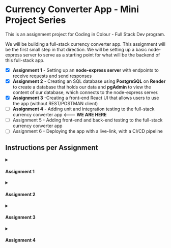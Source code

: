 

# Currency Converter App - Mini Project Series

This is an assignment project for Coding in Colour - Full Stack Dev program.

We will be building a full-stack currency converter app. This assignment will be the first small step in that direction. We will be setting up a basic node-express server to serve as a starting point for what will be the backend of this full-stack app.
- [x] **Assignment 1** - Setting up an **node-express server** with endpoints to receive requests and send responses 
- [x] **Assignment 2** - Creating an SQL database using **PostgreSQL** on **Render** to create a database that holds our data and **pgAdmin** to view the content of our database, which connects to the node-express server.  
- [x] **Assignment 3** -Creating a front-end React UI that allows users to use the app (without REST/POSTMAN client) 
- [ ] **Assignment 4** - Adding unit and integration testing to the full-stack currency converter app **<--- WE ARE HERE**
- [ ] Assignment 5 - Adding front-end and back-end testing to the full-stack currency converter app
- [ ] Assignment 6 - Deploying the app with a live-link, with a CI/CD pipeline

## Instructions per Assignment

<details>
    <summary><h4>Assignment 1</h4></summary>
    
#### Please read the instructions below carefully, and do not hesitate to attend Lab or Office hours to ask questions if anything is unclear.

- [x] Create a github repository titled 'miniproject' without the quotations, feel free to add a README.md, and clone this repository to wherever you desire

- [x] Download the  [**miniproject_part1 zip**](https://canvas.instructure.com/courses/7808622/files/239852767?wrap=1) [Download miniproject_part1 zip]        (https://canvas.instructure.com/courses/7808622/files/239852767/download?download_frd=1), and extract the contents, adding the following contents: **server.js**, **requests,**  and **package.json**  to your local miniproject

- [x]  Create a .gitignore file at the same location, and add 'node_modules' without the quotations to this file, this ensures that we aren't pushing our node_modules to the repository, and push the code up

- [x]  _Congratulations!_ You've setup a git repository with all the desired files, from here on out, all changes in code you make will be kept in sync on remote. Feel free to either do your work in the main branch or have different branches for different tasks. **If anything at this point is broken, and you're unsure of how to fix it, please come to Lab or Office Hours. It is essential that the github repo is setup correctly at this stage of this extended assignment.**
- [x]  Open a terminal and type  **npm install**  to install all necessary package.
- [x]  Open the  **server.js**  file, this is our starting point, and we've provided some starter code.
- [x] Carefully read all the comments next to the code, especially the one on  _data storage_  as well as the various _TODOs_  that describe what each endpoint is doing in terms of  
    what it receives as a request and the intended response.
- [x]  **Note:**  we added a requests folder, within which we have a  **test.rest**  file, that you can use as a starting point for testing your endpoints. Confirm that when the server is running (using the command  **npm run start**), you're getting the expected response when you send this request.
- [x]  **Implement** the endpoints. The order in which we **strongly**  recommend completing the _TODOs_ is:  _GET, GET:id, POST, PUT, DELETE:id_. Since the  _GET_ endpoint  
    is completed first, you can then test if resource creation and deletion is working adequately.
    1.  **Hint:** when modifying the  _currencies,_ please do not directly modify the data, but instead create a copy that has the desired changes (look into functions like  **concat, filter,** etc.)
    2.  **Hint:**  making changes and saving them when running the server in node requires a restart of the server to reflect those changes. Look into how we avoided this with  **nodemon**.
- [x]  Add  **error handling**  for the  _GET:id_  and  _POST_ endpoints  
    1.  In the _GET:id_ case, we want to return a 404 status code with the response object { error: 'resource not found' } if the currency is not found in our data.
    2.  In the _POST_ case, if any required information needed to create the currency object is missing, please return a 400 status code with the response object { error: 'content missing' }
- [x]  Add an **unknown endpoint**  that can basically handle any other route. This unknown endpoint should return a 404 status code with the response object { error: 'unknown endpoint }
- [x]  Incorporate  **morgan middleware**, so we can see some information about the requests being sent. Here's a  [linkLinks to an external site.](https://github.com/expressjs/morgan#readme)  for more information.
    1.  Below is an example of what it might look like  _(this is an example from a different project but we want a similar message logged to the console)_. In this example, which we show as a  **reference**  
        a POST request is being sent to http://localhost:3001/api/notes and the following is logged:
    2.  _POST /api/persons 200 61 - 4.5ms { "content": "My first note!" }_
    3.  _The information is as follows: Request Type, URL, Status code, Response content length, Response time, Request content being sent_
- [x]  Convert the working setup you have to now make use of Express Router, as seen in lecture (Hint: you will have a routes directory). Also, please abstract your middleware to a separate utils directory.
    
</details>

<details>
    <summary><h4>Assignment 2</h4></summary>

- [x]  Create a PostgreSQL db server on Render to an external site. and note the environment variables under the "Connections" tab. 
- [x]  Download pgAdmin 4Links to an external site.  and connect it with your Render PostgreSQL db using the environment variables from step 1. Important Note: since we are connecting from an external location, then we need to use the "External Database URL" to extract the hostname in order for using it in the pgAdmin connection. In "External Database URL" variable the db hostname is located after the "@" symbol and ends with "render.com". After you connect successfully, you should be able to view your database on the left navigation bar of pgAdmin. 
- [x]  In your express server, create a .env file (if not already created) and add the Postgres db variables from step 1. You need to add and save the following variables: db hostname (as explained in step 2), db port, username, password, and db name. 
- [x]  Install Sequelize Object-Relational Mapper and pg Postgres driver node modules. Create a config file and initialize a configuration for Sequelize with your Postgres db variables. Refer to the documentation links to an external site. to see how that is done in Sequelize.
- [x]  Create two models in the "models" folder: one for the Currency resource available from the previous assignment, however, now it should contain the following attributes: { id, currencyCode, countryId, conversionRate }. Note that we replaced country with countryId from the original starter code.
- [x]  The second model is for the Country resource which consists of: { id, name }. Refer to "Column Options" sections in the documentationLinks to an external site. to see how we can define primary keys and foreign keys in Sequelize. id is a primary key in both tables, and countryId is a foreign key in Currency table referring to id in Country table.
- [ ]  Add the Currency model to the Currency route that you created in the first assignment. Remove the currencies array and update your endpoints logic with Sequelize Currency model. Use the built-in functions provided by Sequelize.
- [x]  Similarly, create a new route for the Country resource using the Country model. Create GET, POST, and DELETE endpoints using Sequelize functions to query the database. GET: retrieve all records, POST: add a new a record, DELETE: remove one record.
- [x]  Use Sequelize functions to add an association (one-to-one) in Currency model (similar to the first line hereLinks to an external site.) where each currency should belong to one country. You should also pass the foreign key, that you have already defined, in this association. Associations in Sequelize equal to relations in SQL databases.
- [x]  Test your connection by adding, retrieving and deleting currencies and countries using HTTP requests sent to the express server from Postman or REST Client. 
- [x]  Create a new file (a route) inside the "routes" folder and create one GET endpoint for the route "/currency-countryName". The endpoint should retrieve the currency code from the currency model and the country name from the country model. You should make a query on the currency model and include the country model (similar to the second line hereLinks to an external site.).
- [x]  Test your endpoint by sending a GET request to "/currency-countryName". The response should consist of pairs of { currencyCode, countryName }. You can modify the shape of your response in the endpoint logic. Additionally, You can use pgAdmin QueryTool to write an SQL  JOIN query to test your results.

</details>

<details>
    <summary><h4>Assignment 3</h4></summary>

Please create a new Git branch and call it "assignment 3" and do this assignment there.

 - [x]  For this project we will be using Vite instead of the regular create react app. They serve very similar purposes except Vite is more. If ever you have questions you can as us or check out the ViteLinks to an external site. documentation as well.
 - [x]  Download the starter file Download starter fileprovided. Create your components under the component folder add necessary files and folders to join the previous assignment to this one. Hint: It will be very helpful to have the following directory structure: mini-project, and inside of it, two directories, client, and server. The former is where we put all the code for the front-end, and the latter is all the code for the server. Please reach out to us if this setup is confusing. Its very important to get this correct for future iterations of the assignment. 
 - [x]  This is a very simple react application. Front end doesn't have to be very fancy. You only need need the basic requirements stated below.
 - [x]  These are the app requirements:
       
    - [x]  Login section requires two fields username and password, this part will also require two buttons Login and Sign up.
    - [x]   Conversion section will require  **3 fields**  and a button. Fields include Currency code from, Amount, and Currency code to.  **Do NOT** **implement** the functionality involved in performing the currency conversion. We will be doing this in the next assignment.
    - [x]  Add currency section should include  **multiple fields**  corresponding to the necessary fields to create a new currency object and also a button for submitting.  **Implement** the functionality, such that a person using the front-end GUI can POST a currency to the back-end endpoint, and in result, a currency is added to the database.
   - [x]   Update currency section requires  **2 fields**  one for currency code and the other for amount for the new conversion rate, and lastly a button for submitting.  **Implement** the functionality, such that a person using the front-end GUI can perform a PUT update for the back-end endpoint, and in result, a currency is updated in the database.
    - [x]   Delete section requires  **one field**  for currency code and a button for deleting.  **Implement** the functionality, such that a person using the front-end GUI can perform a DELETE update for the back-end endpoint, and in result, a currency is removed from the database.
- [x]   Design of the components is  **up to you**. An image has been added to show what is required.
- [x]   For the Login and Sign up part its just designing the features, **do not implement**  any functionality.
- [x]   **Addendum:** Despite currency update, and deletion being done by currencyCode, you  **should not**  modify the endpoints you have created in Assignment 1. It is possible to get the id of what you want to update or delete, just using the currencyCode with the information you have in the front-end, solely with the default bulk **GET** request.

</details>

<details>
    <summary><h4>Assignment 4</h4></summary>

### **Part 1**

- [ ]  Download and extract the zip file changes  **[here](https://canvas.instructure.com/courses/7808622/files/242355566?wrap=1 "changes.zip") [Download here](https://canvas.instructure.com/courses/7808622/files/242355566/download?download_frd=1).**
- [ ]   Within your **client**  directory in your project, inside of  **src**, create a  **tests**  directory, and copy the contents of **part1**  there.
- [ ]   You will notice a **currency_utils.js**  file, as well as a **currency.test.js**  file, please copy the **currency_utils.js**  file to a **utils**  directory within your **client**  (if it already exists place it there, otherwise make a new directory to receive this file). You may need to update the **currency.test.js** import of the **currency_utils.js**  file with the right path.
- [ ]   Now, install **jest**  by typing **'npm install jest'**  in your **client**  directory, and add the following command to the **package.json** within the **scripts**, within the **"test" command**
    
    _jest --verbose -runInBand_. You'll notice now when you type **npm run test**, the tests run. The first should fail (implemented), and the other four should pass (not-implemented).
    
- [ ]  At this point, first implement the tests inside of **currency.test.js**, and then work on the implementation of the **convertCurrency** function. You can now test if your implementation is correct in real-time.

- [ ]  **Hint: for the convertCurrency function, it may be helpful to think of implementing it in cases. There are four cases to consider when it comes to converting currencies: CDN to CDN conversion, CDN to non-CDN conversion, non-CDN to CDN conversion, and non-CDN to non-CDN conversion.**

### **Part 2**

- [ ]   Within the zip file you downloaded in  **Part 1**, there is also a **part2**  folder.
- [ ]   Within your **client**  directory in your project, inside of  **src/****tests**  directory, copy the contents of  **part2**  there
- [ ]   At the top of  **currency_component.test.js** file, you will notice a list of instructions to set up the local environment for testing React applications. Please follow the instructions and refer to Lecture 127 slides if you find any difficulties in setting up the environment.
- [ ]   Write one unit test to test if the conversion section is working as intended.
- [ ]   Use "render" to render the component(s), "screen" to select any element, and "user" to emulate user behaviour.
- [ ]  We should assert that once the button is clicked, then the function associated is called and the corresponding text is updated.

### **Part 3**

- [ ]  Within the zip file you downloaded in  **Part 1**, there is also a **part3**  folder.
- [ ]   Within your **server** directory in your project, create a **tests**  directory, and copy the contents of **part3** there.
- [ ]   One thing you need to change before you do anything else is to modify your **server.js**  file to, instead of only listening to the express-app, to assign the app.listen(...) to some variable, and then export it.  _If confusing, please see the supertest example we went over for a reference of how to do this._
- [ ]   Now, within your  **server**  directory, install the following package (cross-env) by typing this command,  _npm install cross-env --save-dev_
- [ ]   Now, create a testCurrency model, it will be almost exactly the same as the Currency model, but we neither want a  **countryId** attribute anymore, nor a reference to the  **Country**  table, also the modelName attribute is 'testCurrency' instead of 'Currency'. We are doing this to make the tests a bit simpler, as we won't have a reference to another table, since we want to test the Currencies independently.
- [ ]  In order to make sure our tests, which use the server, properly interact with the testCurrency in the respective server endpoints, you need to, depending on the NODE_ENV set (as we saw during lecture) import the Currency or testCurrency model within your routers. This is also a good time to setup some basic scripts that will either set NODE_ENV to development or test when starting the server. In order to test this, you can start the server in either test or development mode, and send **.rest**  requests to it using the **REST Client**, and see if you're getting the respective table (Currency or testCurrency) entries. You may need to remove error-checking for the request body's content in order to get the POST to work (because we aren't sending countryId anymore in our tests)
- [ ]  Now, install **jest**  by typing **'npm install jest'**  in your  **server** directory, and also install  **supertest**, by typing  **'npm install supertest'**. Now, add the following command to the  **package.json** within the **scripts** within the  **"test" command,** _cross-env NODE_ENV=test_ _jest --verbose -runInBand_. You'll notice now when you type **npm run test**, the tests run. Most will properly fail, or not run at this point. You'll need to go through the **currency_api.test.js** file, as well as the **test_helper.js** file and add the correct paths to the specified imports.
- [ ]  Because we are clearing the testCurrency table before each test, it doesn't matter what is in the table, it only matters that the table exists, and it should exist at this point if your **initData.js**  was run and is working correctly.
- [ ]  The **GET** tests should be passing if everything is working correctly. Please implement the **POST, PUT,** and **DELETE** tests, respectively. You only need to make a single test in each case. Make use of the helper functions we have provided where appropriate.  **Note: there's a slight typo in the test, where it says 'adding a currency' in the POST, PUT, and DELETE tests. It should say, 'adding a currency', 'updating a currency', and 'deleting a currency', respectively.**


</details>
